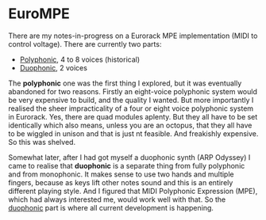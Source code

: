 # EuroMPE

There are my notes-in-progress on a Eurorack MPE implementation (MIDI to control voltage). There are currently two parts:

- [Polyphonic](./Polyphonic/Design%20notes.md), 4 to 8 voices (historical)
- [Duophonic](./Duophonic/readme.md), 2 voices

The **polyphonic** one was the first thing I explored, but it was eventually abandoned for two reasons. Firstly an eight-voice polyphonic system would be very expensive to build, and the quality I wanted. But more importantly I realised the sheer impracticality of a four or eight voice polyphonic system in Eurorack. Yes, there are quad modules aplenty. But they all have to be set identically which also means, unless you are an octopus, that they all have to be wiggled in unison and that is just nt feasible. And freakishly expensive. So this was shelved.

Somewhat later, after I had got myself a duophonic synth (ARP Odyssey) I came to realise that **duophonic** is a separate thing from fully polyphonic and from monophonic. It makes sense to use two hands and multiple fingers, because as keys lift other notes sound and this is an entirely different playing style. And I figured that MIDI Polyphonic Expression (MPE), which had always interested me, would work well with that. So the [duophonic](./Duophonic) part is where all current development is happening.
